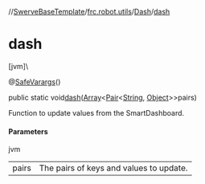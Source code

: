 //[SwerveBaseTemplate](../../../index.md)/[frc.robot.utils](../index.md)/[Dash](index.md)/[dash](dash.md)

# dash

[jvm]\

@[SafeVarargs](https://docs.oracle.com/javase/8/docs/api/java/lang/SafeVarargs.html)()

public static void[dash](dash.md)([Array](https://kotlinlang.org/api/latest/jvm/stdlib/kotlin/-array/index.html)&lt;[Pair](https://kotlinlang.org/api/latest/jvm/stdlib/kotlin/-pair/index.html)&lt;[String](https://docs.oracle.com/javase/8/docs/api/java/lang/String.html), [Object](https://docs.oracle.com/javase/8/docs/api/java/lang/Object.html)&gt;&gt;pairs)

Function to update values from the SmartDashboard.

#### Parameters

jvm

| | |
|---|---|
| pairs | The pairs of keys and values to update. |
